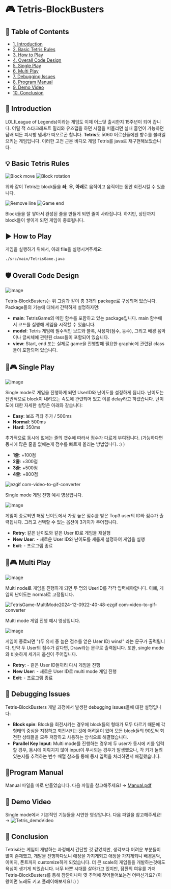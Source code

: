 # 🎮 **Tetris-BlockBusters**

## 🌟 **Table of Contents**
- [1. Introduction](#introduction)
- [2. Basic Tetris Rules](#basic-tetris-rules)
- [3. How to Play](#how-to-play)
- [4. Overall Code Design](#overall-code-design)
- [5. Single Play](#single-play)
- [6. Multi Play](#multi-play)
- [7. Debugging Issues](#debugging-issues)
- [8. Program Manual](#program-manual)
- [9. Demo Video](#demo-video)
- [10. Conclusion](#conclusion)


## 🧩 **Introduction**
LOL(League of Legends)이라는 게임도 이제 어느덧 출시한지 15주년이 되어 갑니다. 어릴 적 스타크래프트 밀리와 유즈맵을 하던 시절을 떠올리면 실내 흡연이 가능하던 담배 찌든 피시방 냄새가 떠오르곤 합니다. **Tetris**도 5060 어르신들에겐 향수를 불러일으키는 게임입니다. 이러한 고전 근본 비디오 게임 Tetris를 java로 재구현해보았습니다.
## 💡 **Basic Tetris Rules**
![Block move](https://github.com/user-attachments/assets/250ebb6f-d26c-4fd0-b0d8-9ccfa56ba1a6)  ![Block rotation](https://github.com/user-attachments/assets/896d595f-5943-49a5-b906-dc6805f7c024)

위와 같이 Tetris는 block들을 **좌**, **우**, **아래**로 움직이고 움직이는 동안 회전시킬 수 있습니다.

![Remove line](https://github.com/user-attachments/assets/c7d4b905-1bc3-43ed-bed0-85d20941d04e) ![Game end](https://github.com/user-attachments/assets/c9970eaa-734c-45db-85b4-b65292b36ede)

Block들을 잘 쌓아서 완성된 줄을 만들게 되면 줄이 사라집니다. 하지만, 상단까지 block들이 쌓이게 되면 게임이 종료됩니다.


## ▶ **How to Play**
게임을 실행하기 위해서, 아래 file을 실행시켜주세요:  
```bash
./src/main/TetrisGame.java
```

## 🛡️ **Overall Code Design**
![image](https://github.com/user-attachments/assets/03ff6327-d346-4892-8d04-e11f388f7ea4)

Tetris-BlockBusters는 위 그림과 같이 총 3개의 package로 구성되어 있습니다. Package들의 기능에 대해서 간략하게 설명하자면:
 - **main**: TetrisGame의 메인 함수를 포함하고 있는 package입니다. main 함수에서 코드를 실행해 게임을 시작할 수 있습니다.
 - **model**: Tetris 게임에 필수적인 보드와 블록, 사용자(점수, 등수), 그리고 배경 음악이나 글씨체에 관련된 class들이 포함되어 있습니다.
 - **view**: Start, end 또는 실제로 game을 진행할때 필요한 graphic에 관련된 class들이 포함되어 있습니다.

## 🧍🎮 **Single Play**
![image](https://github.com/user-attachments/assets/bff2c55a-faa3-4b0f-b5de-14c4c45b06d3)

Single mode로 게임을 진행하게 되면 UserID와 난이도를 설정하게 됩니다.
난이도는 전반적으로 block이 내려오는 속도에 관련되어 있고 이를 delay라고 하겠습니다. 난이도에 대한 자세한 설명은 아래와 같습니다:
 - **Easy**: 보조 격좌 추가 / 500ms 
 - **Normal**: 500ms
 - **Hard**: 350ms

추가적으로 동시에 없애는 줄의 갯수에 따라서 점수가 다르게 부여됩니다. (가능하다면 동시에 많은 줄을 없애는게 점수를 빠르게 올리는 방법입니다. :) )
 - **1줄**: +100점
 - **2줄**: +300점
 - **3줄**: +500점
 - **4줄**: +800점

![ezgif com-video-to-gif-converter](https://github.com/user-attachments/assets/093ed401-7ccf-428a-86a3-871379806698)

Single mode 게임 진행 예시 영상입니다.

![image](https://github.com/user-attachments/assets/7c063bb2-2709-4037-95ec-835f3bb503e5)

게임이 종료되면 해당 난이도에서 가장 높은 점수를 받은 Top3 user의 ID와 점수가 출력됩니다. 그리고 선택할 수 있는 옵션이 3가지가 주어집니다.
 - **Retry**: 같은 난이도와 같은 User ID로 게임을 재실행 
 - **New User**: - 새로운 User ID와 난이도를 새롭게 설정하여 게임을 실행
 - **Exit**: - 프로그램 종료

## 👫🎮 **Multi Play**
![image](https://github.com/user-attachments/assets/5353a8e8-622b-4ddd-a4c7-bde5d74363d5)

Multi node로 게임을 진행하게 되면 두 명의 UserID를 각각 입력해야합니다. 이떄, 게임의 난이도는 normal로 고정됩니다.

![TetrisGame-MultiMode2024-12-0922-40-48-ezgif com-video-to-gif-converter](https://github.com/user-attachments/assets/f2e582a7-e3e5-46fb-804c-710fbaa0f87f)

Multi mode 게임 진행 예시 영상입니다.

![image](https://github.com/user-attachments/assets/35d56464-1172-416c-a4f2-d63e95ee426d)

게임이 종료되면 "(두 유저 중 높은 점수를 얻은 User ID) wins!" 라는 문구가 출력됩니다. 만약 두 User의 점수가 같다면, Draw라는 문구로 출력됩니다. 또한, single mode와 비슷하게 세가지 옵션이 주어집니다.
 - **Retry**: - 같은 User ID들끼리 다시 게임을 진행 
 - **New User**: - 새로운 User ID로 multi mode 게임 진행
 - **Exit**: - 프로그램 종료

## 🔧 **Debugging Issues**

Tetris-BlockBusters 개발 과정에서 발생한 debugging issues들에 대한 설명입니다:
 - **Block spin**: Block을 회전시키는 경우에 block들의 형태가 모두 다르기 때문에 각 형태의 중심을 지정하고 회전시키는것에 어려움이 있어 모든 block들의 90도씩 회전한 상태들을 모두 저장하고 사용하는 방식으로 해결했습니다.
 - **Parallel Key Input**: Multi mode를 진행하는 경우에 두 user가 동시에 키를 입력할 경우, 동시에 이뤄지지 않아 input이 무시되는 경우가 발생했으나, 각 키가 눌려 있는지를 추적하는 변수 배열 참조를 통해 동시 입력을 처리하면서 해결했습니다.



## 📄**Program Manual**
Manual 파일을 따로 만들었습니다. 다음 파일을 참고해주세요! →
[Manual.pdf](https://github.com/user-attachments/files/18059193/Manual.pdf)
## 🎥 **Demo Video**
Single mode에서 기본적인 기능들을 시연한 영상압니다. 다음 파일을 참고해주세요! →
![Tetris_demoVideo](https://github.com/user-attachments/assets/78292bba-84d2-4234-9d59-7aa42ed7e49a)

## 💬 **Conclusion**
Tetris라는 게임이 개발하는 과정에서 간단할 것 같았지만, 생각보다 어려운 부분들이 많이 존재했고, 개발을 진행하다보니 애정을 가지게되고 애정을 가지게되니 배경음악, 이미지, 폰트까지 customize하게 되었습니다. 더 큰 scale의 게임들을 개발하는것에도 욕심이 생기게 되었습니다.
너무 바쁜 시대를 살아가고 있지만, 잠깐의 여유를 가져 Tetris-BlockBusters를 통해 잠깐이나마 옛 추억에 젖어들어보는건 어떠신가요? (이왕이면 노래도 키고 플레이해보세요! :) )
